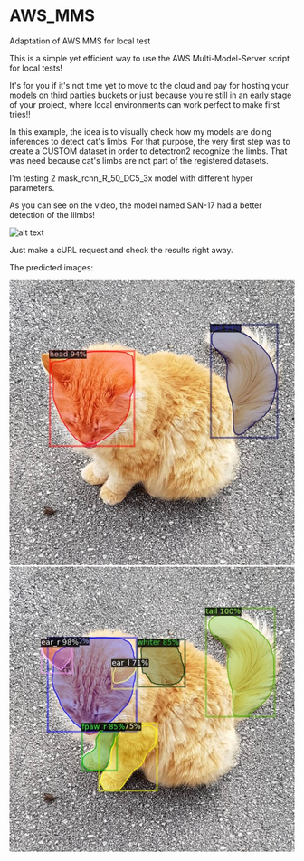 # AWS_MMS
Adaptation of AWS MMS for local test


This is a simple yet efficient way to use the AWS Multi-Model-Server script for local tests!

It's for you if it's not time yet to move to the cloud and pay for hosting your models on third parties buckets or just because you're still in an early stage of your project,
where local environments can work perfect to make first tries!!

In this example, the idea is to visually check how my models are doing inferences to detect cat's limbs.
For that purpose, the very first step was to create a CUSTOM dataset in order to detectron2 recognize the limbs. That was need because cat's limbs are not part of the registered datasets.

I'm testing 2 mask_rcnn_R_50_DC5_3x model with different hyper parameters.

As you can see on the video, the model named SAN-17 had a better detection of the lilmbs!

![alt text](https://github.com/danielfurlan/AWS_MMS/blob/master/AWSMMS.gif)

Just make a cURL request and check the results right away.

The predicted images:


![alt text](https://github.com/danielfurlan/AWS_MMS/blob/master/predicted_SAN-16_cat_1.jpg)
![alt text](https://github.com/danielfurlan/AWS_MMS/blob/master/predicted_SAN-17_cat_1.jpg)
